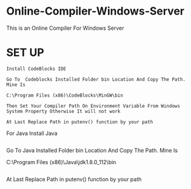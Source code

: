 # Online-Compiler-Windows-Server
This is an Online Compiler For Windows Server 

# SET UP

```
Install CodeBlocks IDE
```

```
Go To  Codeblocks Installed Folder bin Location And Copy The Path. Mine Is

C:\Program Files (x86)\CodeBlocks\MinGW\bin

```

```
Then Set Your Compiler Path On Environment Variable From Windows System Property Otherwise It will not work 

```

```
At Last Replace Path in putenv() function by your path

```

For Java Install Java
```

```
Go To Java Installed Folder bin Location And Copy The Path. Mine Is

C:\Program Files (x86)\Java\jdk1.8.0_112\bin

```

```
At Last Replace Path in putenv() function by your path

```
